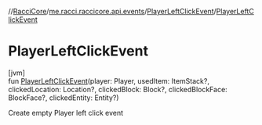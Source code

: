 //[RacciCore](../../../index.md)/[me.racci.raccicore.api.events](../index.md)/[PlayerLeftClickEvent](index.md)/[PlayerLeftClickEvent](-player-left-click-event.md)

# PlayerLeftClickEvent

[jvm]\
fun [PlayerLeftClickEvent](-player-left-click-event.md)(player: Player, usedItem: ItemStack?, clickedLocation: Location?, clickedBlock: Block?, clickedBlockFace: BlockFace?, clickedEntity: Entity?)

Create empty Player left click event
